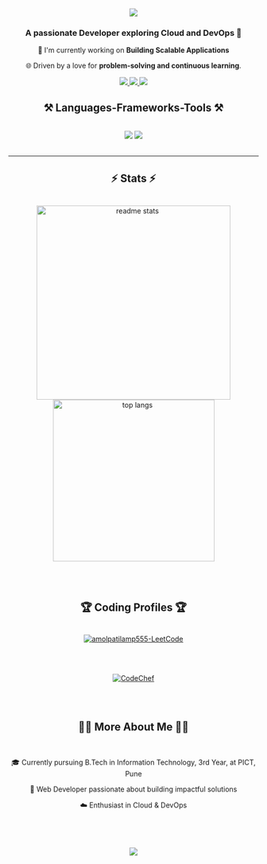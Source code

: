 <!-- # AmolPatil -->
<h1 align="center">
  <img src="https://readme-typing-svg.herokuapp.com/?font=Righteous&size=35&center=true&vCenter=true&width=500&height=70&duration=4000&lines=Hi+There!+👋;+I'm+Amol+Patil!;" />
</h1>

<h3 align="center">A passionate Developer exploring Cloud and DevOps 🚀</h3>

<div align="center">
  
  🔭 I'm currently working on **Building Scalable Applications**
  
  🌐 Driven by a love for **problem-solving and continuous learning**.
  
</div>

<div align="center"> 
  <a href="mailto:amolpatilap2910@gmail.com">
    <img src="https://img.shields.io/badge/Gmail-333333?style=for-the-badge&logo=gmail&logoColor=red" />
  </a>
  <a href="https://www.linkedin.com/in/amolpatil1/" target="_blank">
    <img src="https://img.shields.io/badge/LinkedIn-0077B5?style=for-the-badge&logo=linkedin&logoColor=white" />
  </a>
  <a href="https://patilamol.vercel.app" target="_blank">
     <img src="https://img.shields.io/badge/Portfolio-FF5722?style=for-the-badge&logo=todoist&logoColor=white" />
  </a>
</div>

<h2 align="center">⚒️ Languages-Frameworks-Tools ⚒️</h2>
<br/>
<div align="center">
    <img src="https://skillicons.dev/icons?i=react,bootstrap,html,css,vscode,github,figma,tailwind,git" />
    <img src="https://skillicons.dev/icons?i=nodejs,python,javascript,typescript,express,mongodb,aws,java" /><br>
</div>

<br/>
<hr/>

<h2 align="center">⚡ Stats ⚡</h2>
<br>
<div align=center>
  <img width=390 src="https://github-readme-stats-salesp07.vercel.app/api?username=AMOL29102&count_private=true&show_icons=true&theme=react&rank_icon=github&border_radius=10" alt="readme stats" />
  <br/>
  <img width=325 align="center" src="https://github-readme-stats-salesp07.vercel.app/api/top-langs/?username=AMOL29102&hide=HTML&langs_count=8&layout=compact&theme=react&border_radius=10&size_weight=0.5&count_weight=0.5&exclude_repo=github-readme-stats" alt="top langs" />
</div>

<br/><br/>

<h2 align="center">🏆 Coding Profiles 🏆</h2>
<br>
<div align="center">
  <a href="https://leetcode.com/u/amolpatilamp555/">
    <img src="https://leetcard.jacoblin.cool/amolpatilamp555?theme=dark&font=Raleway&ext=contest" alt="amolpatilamp555-LeetCode" />
  </a>
  
  <br/><br/>
  
  <a href="https://www.codechef.com/users/interpidlynx">
    <img src="https://img.shields.io/badge/CodeChef-%23964B00.svg?style=for-the-badge&logo=CodeChef&logoColor=white" alt="CodeChef" />
  </a>
<!--   <a href="https://codeforces.com/profile/shounakm26">
    <img src="https://img.shields.io/badge/Codeforces-445f9d?style=for-the-badge&logo=Codeforces&logoColor=white" alt="Codeforces" />
  </a> -->
</div>

<br/><br/>

<h2 align="center">👨‍💻 More About Me 👨‍💻</h2>
<br>
<div align="center">
  <p>🎓 Currently pursuing B.Tech in Information Technology, 3rd Year, at PICT, Pune</p>
  <p>📱 Web Developer passionate about building impactful solutions</p>
  <p>☁️ Enthusiast in Cloud & DevOps</p>
</div>

<br/><br/>

<h3 align="center">
    <img src="https://readme-typing-svg.herokuapp.com/?font=Righteous&size=25&center=true&vCenter=true&width=500&height=70&duration=4000&lines=Thanks+for+visiting!+✌️;+Shoot+me+a+message+on+LinkedIn!;I'm+always+down+to+collab+:)">
</h3>

<br/>
